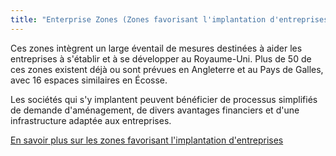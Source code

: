 ```yaml
---
title: "Enterprise Zones (Zones favorisant l'implantation d'entreprises)"
---
```

Ces zones intègrent un large éventail de mesures destinées à aider les entreprises à s'établir et à se développer au Royaume-Uni. Plus de 50 de ces zones existent déjà ou sont prévues en Angleterre et au Pays de Galles, avec 16 espaces similaires en Écosse. 

Les sociétés qui s'y implantent peuvent bénéficier de processus simplifiés de demande d'aménagement, de divers avantages financiers et d'une infrastructure adaptée aux entreprises.
 
[En savoir plus sur les zones favorisant l'implantation d'entreprises](https://www.gov.uk/government/policies/local-enterprise-partnerships-leps-and-enterprise-zones)
